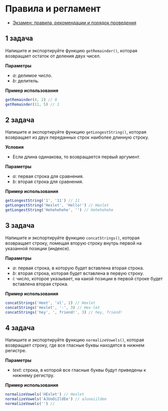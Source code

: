 # Правила и регламент

- [Экзамен: правила, рекомендации и порядок проведения](https://github.com/hexlet-college-students/exam-rules)

## 1 задача

Напишите и экспортируйте функцию `getRemainder()`, которая возвращает остаток от деления двух чисел.

**Параметры**

- *a*: делимое число.
- *b*: делитель.

**Пример использования**

```javascript
getRemainder(4, 2) // 0
getRemainder(11, 5) // 1
```

## 2 задача

Напишите и экспортируйте функцию `getLongestString()`, которая возвращает из двух переданных строк наиболее длинную строку.

**Условия**

- Если длина одинакова, то возвращается первый аргумент.

**Параметры**

- *a*: первая строка для сравнения.
- *b*: вторая строка для сравнения.

**Пример использования**

```javascript
getLongestString('1', '11') // 11
getLongestString('Hexlet', 'Hello!') // Hexlet
getLongestString('Hehehehehe', '') // Hehehehehe
```

## 3 задача

Напишите и экспортируйте функцию `concatStrings()`, которая возвращает строку, помещая вторую строку внутрь первой на указанной позиции (индексе).

**Параметры**

- *a*: первая строка, в которую будет вставлена вторая строка.
- *b*: вторая строка, которая будет вставлена в первую строку.
- *i*: число, которое указывает, на какой позиции в первой строке будет вставлена вторая строка.

**Пример использования**

```javascript
concatStrings('Heet', 'xl', 2) // Hexlet
concatStrings('Hexlet', '-', 3) // Hex-let
concatStrings('hey', ', friend!', 3) // hey, friend!
```

## 4 задача

Напишите и экспортируйте функцию `normalizeVowels()`, которая возвращает строку, где все гласные буквы находятся в нижнем регистре.

**Параметры**

- *text*: строка, в которой все гласные буквы будут приведены к нижнему регистру.

**Пример использования**

```javascript
normalizeVowels('HExlet') // Hexlet
normalizeVowels('AJUoOiIldEe') // aJuooiildee
normalizeVowels('') // 
```
